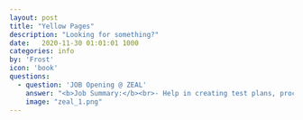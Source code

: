 ```yaml
---
layout: post
title: "Yellow Pages"
description: "Looking for something?"
date:   2020-11-30 01:01:01 1000
categories: info
by: 'Frost'
icon: 'book'
questions:
  - question: 'JOB Opening @ ZEAL'
    answer: "<b>Job Summary:</b><br>- Help in creating test plans, procedures and Test cases/scenarios to ensure that overall quality is delivered<br>- Execute manual and automated test cases and scripts<br>- Participate in reviewing system functional and usability requirements.<br>- Identify and document all bugs or defects found during functional, regression, compatibility, performance and other tests<br>- Document and validate resolution of identified bugs<br>- Assist in implementing improvements in test methods and strategies<br><br><b>Qualifications:</b><br>- at least a Bachelor's/College Degree, Computer Science/Information Technology or equivalent<br>- Preferrably 1-2 years QA experience<br>- Solid knowledge of QA methodoligies and tools<br>- Has the ability to spot flaws and inconsistencies<br>- Has strong research and investigation skills<br>- Has strong attention to details with proven verbal and written communication skills<br>- with SQL scripting, fundamental coding knowledge, experience with command prompt, c#, dart / flutter is an advantage but not required<br>- Has the ability to learn fast and eventually with minimal supervision<br>- Should be able to define and develop means or method to resolve issues<br>- Able to manage time and do multiple tasks on application with tight deadline<br><br>Willing to work 10pm-6am<br><br>For interested applicants, please send your resumes at <b><a href="mailto:zeal.virtual@gmail.com" style="color:green">zeal.virtual@gmail.com</a></b><br>."
    image: "zeal_1.png"
---
```

